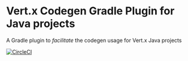 # Vert.x Codegen Gradle Plugin for Java projects

A Gradle plugin to _facilitate_ the codegen usage for Vert.x Java projects

[![CircleCI](https://circleci.com/gh/bulivlad/vertx-codegen-plugin.svg?style=svg)](https://circleci.com/gh/bulivlad/vertx-codegen-plugin)

